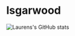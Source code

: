 # lsgarwood
![Laurens's GitHub stats](https://github-readme-stats.vercel.app/api?username=lsgarwood&show_icons=true&theme=nightowl)
